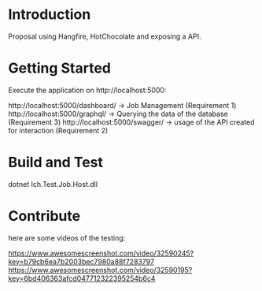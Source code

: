 # Introduction 
Proposal using Hangfire, HotChocolate and exposing a API.

# Getting Started
Execute the application on http://localhost:5000:

http://localhost:5000/dashboard/ -> Job Management (Requirement 1)
http://localhost:5000/graphql/ -> Querying the data of the database (Requirement 3)
http://localhost:5000/swagger/ -> usage of the API created for interaction (Requirement 2)

# Build and Test
dotnet Ich.Test.Job.Host.dll

# Contribute
here are some videos of the testing:

https://www.awesomescreenshot.com/video/32590245?key=b79cb6ea7b2003bec7980a88f7283797	
https://www.awesomescreenshot.com/video/32590195?key=6bd406363afcd047712322395254b6c4	